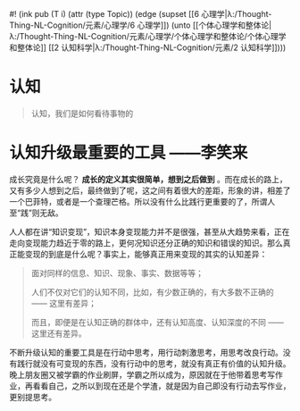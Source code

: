 #! (ink pub (T i) (attr (type Topic)) (edge (supset [[6 心理学|λ:/Thought-Thing-NL-Cognition/元素/心理学/6 心理学]]) (unto [[个体心理学和整体论|λ:/Thought-Thing-NL-Cognition/元素/心理学/个体心理学和整体论/个体心理学和整体论]] [[2 认知科学|λ:/Thought-Thing-NL-Cognition/元素/2 认知科学]])))

# 认知

> 认知，我们是如何看待事物的

# 认知升级最重要的工具 ——李笑来

成长究竟是什么呢？ **成长的定义其实很简单，想到之后做到** 。而在成长的路上，又有多少人想到之后，最终做到了呢，这之间有着很大的差距，形象的讲，相差了一个巴菲特，或者是一个查理芒格。所以没有什么比践行更重要的了，所谓人至“践”则无敌。

人人都在讲“知识变现”，知识本身变现能力并不是很强，甚至从大趋势来看，正在走向变现能力趋近于零的路上，更何况知识还分正确的知识和错误的知识。那么真正能变现的到底是什么呢？事实上，能够真正用来变现的其实的认知差异：

> 面对同样的信息、知识、现象、事实、数据等等；
> 
> 人们不仅对它们的认知不同，比如，有少数正确的，有大多数不正确的 —— 这里有差异；
> 
> 而且，即便是在认知正确的群体中，还有认知高度、认知深度的不同 —— 这里还有差异。

不断升级认知的重要工具是在行动中思考，用行动刺激思考，用思考改良行动。没有践行就没有可变现的东西，没有行动中的思考，就没有真正有价值的认知升级。晚上朋友圈又被学霸的作业刷屏，学霸之所以成为，原因就在于他带着思考写作业，再看看自己，之所以到现在还是个学渣，就是因为自己即没有行动去写作业，更别提思考。
